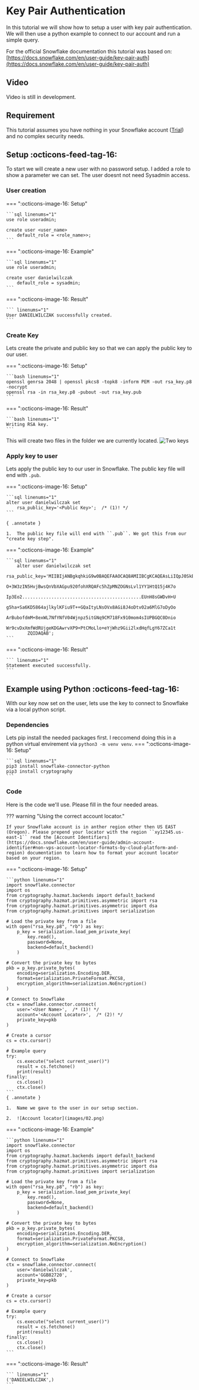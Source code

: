 # Key Pair Authentication
In this tutorial we will show how to setup a user with key pair authentication. We will then use a python example to connect to our account and run a simple query.

For the official Snowflake documentation this tutorial was based on:
[https://docs.snowflake.com/en/user-guide/key-pair-auth](https://docs.snowflake.com/en/user-guide/key-pair-auth)

## Video
Video is still in development.

## Requirement
This tutorial assumes you have nothing in your Snowflake account ([Trial](https://signup.snowflake.com/)) and no complex security needs.

## Setup :octicons-feed-tag-16:
To start we will create a new user with no password setup. I added a role to show a parameter we can set. The user doesnt not need Sysadmin access.


### User creation
=== ":octicons-image-16: Setup"

    ```sql linenums="1"
    use role useradmin;

    create user <user_name>
        default_role = <role_name>>;
    ```   

=== ":octicons-image-16: Example"

    ```sql linenums="1"
    use role useradmin;

    create user danielwilczak
        default_role = sysadmin;
    ```

=== ":octicons-image-16: Result"

    ``` linenums="1"
    User DANIELWILCZAK successfully created.
    ```

### Create Key
Lets create the private and public key so that we can apply the public key to our user.

=== ":octicons-image-16: Setup"

    ```bash linenums="1"
    openssl genrsa 2048 | openssl pkcs8 -topk8 -inform PEM -out rsa_key.p8 -nocrypt
    openssl rsa -in rsa_key.p8 -pubout -out rsa_key.pub
    ```   

=== ":octicons-image-16: Result"

    ```bash linenums="1"
    Writing RSA key.
    ```

This will create two files in the folder we are currently located.
![Two keys](images/01.png)

### Apply key to user
Lets apply the public key to our user in Snowflake. The public key file will end with ``.pub``.

=== ":octicons-image-16: Setup"

    ```sql linenums="1"
    alter user danielwilczak set 
        rsa_public_key='<Public Key>';  /* (1)! */
    ```   

    { .annotate }

    1.  The public key file will end with ``.pub``. We got this from our "create key step".

=== ":octicons-image-16: Example"

    ```sql linenums="1"
        alter user danielwilczak set 
        rsa_public_key='MIIBIjANBgkqhkiG9w0BAQEFAAOCAQ8AMIIBCgKCAQEAsLiIQpJ0SkB0KgyN/Cj5
            O+3W3zIN5HvjBwsQnVbXAGpu920fohXRQAFc5hZpMNZOGNsLvl1YY1HtQ15j4K7o
            Ip3Eo2.............................................EUnH8sGWDvH+U
            g5ha+Sa6KD5864ajlkylKFiu9T++GQaItyLNsOVx8AGi8J4oDtv02a6MlG7oDyOo
            ArBubofdmM+8exWL7NfYNfV04Wjnpz5itGNq9CM718Fx910mom4sIUPBGQC0Dnio
            Wr9cvDxXmfWdRUjgeKDGAwrvXP9+PtCMoLlo+eYjWhz9Gii2lxdHqfLgY67ZCa1t
            ZQIDAQAB';
    ```

=== ":octicons-image-16: Result"

    ``` linenums="1"
    Statement executed successfully.
    ```

## Example using Python :octicons-feed-tag-16:
With our key now set on the user, lets use the key to connect to Snowflake via a local python script.


### Dependencies
Lets pip install the needed packages first. I reccomend doing this in a python virtual envirement via ``python3 -m venv venv``.
=== ":octicons-image-16: Setup"

    ```sql linenums="1"
    pip3 install snowflake-connector-python
    pip3 install cryptography
    ```

### Code
Here is the code we'll use. Please fill in the four needed areas.

??? warning "Using the correct account locator."

    If your Snowflake account is in anther region other then US EAST (Oregon). Please prepend your locator with the region ``xy12345.us-east-1`` read the [Account Identifiers](https://docs.snowflake.com/en/user-guide/admin-account-identifier#non-vps-account-locator-formats-by-cloud-platform-and-region) documentation to learn how to format your account locator based on your region. 

=== ":octicons-image-16: Setup"

    ```python linenums="1"
    import snowflake.connector
    import os
    from cryptography.hazmat.backends import default_backend
    from cryptography.hazmat.primitives.asymmetric import rsa
    from cryptography.hazmat.primitives.asymmetric import dsa
    from cryptography.hazmat.primitives import serialization

    # Load the private key from a file
    with open("rsa_key.p8", "rb") as key:
        p_key = serialization.load_pem_private_key(
            key.read(),
            password=None,
            backend=default_backend()
        )

    # Convert the private key to bytes
    pkb = p_key.private_bytes(
        encoding=serialization.Encoding.DER,
        format=serialization.PrivateFormat.PKCS8,
        encryption_algorithm=serialization.NoEncryption()
    )

    # Connect to Snowflake
    ctx = snowflake.connector.connect(
        user='<User Name>',  /* (1)! */
        account='<Account Locator>',  /* (2)! */
        private_key=pkb
    )

    # Create a cursor
    cs = ctx.cursor()

    # Example query
    try:
        cs.execute("select current_user()")
        result = cs.fetchone()
        print(result)
    finally:
        cs.close()
        ctx.close()
    ```
    { .annotate }
    
    1.  Name we gave to the user in our setup section.

    2.  ![Account locator](images/02.png)
        

=== ":octicons-image-16: Example"

    ```python linenums="1"
    import snowflake.connector
    import os
    from cryptography.hazmat.backends import default_backend
    from cryptography.hazmat.primitives.asymmetric import rsa
    from cryptography.hazmat.primitives.asymmetric import dsa
    from cryptography.hazmat.primitives import serialization

    # Load the private key from a file
    with open("rsa_key.p8", "rb") as key:
        p_key = serialization.load_pem_private_key(
            key.read(),
            password=None,
            backend=default_backend()
        )

    # Convert the private key to bytes
    pkb = p_key.private_bytes(
        encoding=serialization.Encoding.DER,
        format=serialization.PrivateFormat.PKCS8,
        encryption_algorithm=serialization.NoEncryption()
    )

    # Connect to Snowflake
    ctx = snowflake.connector.connect(
        user='danielwilczak',
        account='GGB82720',
        private_key=pkb
    )

    # Create a cursor
    cs = ctx.cursor()

    # Example query
    try:
        cs.execute("select current_user()")
        result = cs.fetchone()
        print(result)
    finally:
        cs.close()
        ctx.close()
    ```

=== ":octicons-image-16: Result"

    ``` linenums="1"
    ('DANIELWILCZAK',)
    ```